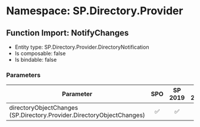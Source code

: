 # Namespace: SP.Directory.Provider

## Function Import: NotifyChanges

- Entity type: SP.Directory.Provider.DirectoryNotification
- Is composable: false
- Is bindable: false

### Parameters

Parameter | SPO | SP 2019 | SP 2016 | SP 2013
----------|:---:|:-------:|:-------:|:-------:
directoryObjectChanges (SP.Directory.Provider.DirectoryObjectChanges) | ✅ | ✅ | ❌ | ❌